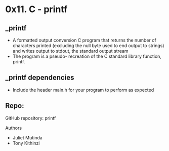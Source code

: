 # 0x11. C - printf
## _printf
- A formatted output conversion C program that returns the number of characters printed (excluding the null byte used to end output to strings) and writes output to stdout, the standard output stream
- The program is a pseudo- recreation of the C standard library function, printf.

## _printf dependencies
- Include the header main.h for your program to perform as expected


## Repo:

GitHub repository: printf

Authors
- Juliet Mutinda
- Tony Kithinzi
